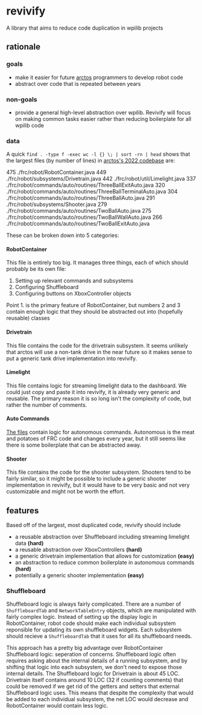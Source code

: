 # revivify
A library that aims to reduce code duplication in wpilib projects

## rationale
### goals
- make it easier for future [arctos](https://github.com/arctos6135) programmers to develop robot code
- abstract over code that is repeated between years

### non-goals
- provide a general high-level abstraction over wpilib. 
Revivify will focus on making common tasks easier rather than reducing boilerplate for all wpilib code

### data
A quick `find . -type f -exec wc -l {} \; | sort -rn | head` shows that the largest files (by number of lines) in [arctos's 2022 codebase](https://github.com/arctos6135/frc-2022-updated) are:

475 ./frc/robot/RobotContainer.java
449 ./frc/robot/subsystems/Drivetrain.java
442 ./frc/robot/util/Limelight.java
337 ./frc/robot/commands/auto/routines/ThreeBallExitAuto.java
320 ./frc/robot/commands/auto/routines/ThreeBallTerminalAuto.java
304 ./frc/robot/commands/auto/routines/ThreeBallAuto.java
291 ./frc/robot/subsystems/Shooter.java
279 ./frc/robot/commands/auto/routines/TwoBallAuto.java
275 ./frc/robot/commands/auto/routines/TwoBallWallAuto.java
266 ./frc/robot/commands/auto/routines/TwoBallExitAuto.java

These can be broken down into 5 categories:

#### RobotContainer
This file is entirely too big. 
It manages three things, each of which should probably be its own file:
1. Setting up relevant commands and subsystems
2. Configuring Shuffleboard
3. Configuring buttons on XboxController objects

Point 1. is the primary feature of RobotContainer, but numbers 2 and 3 contain enough logic that they should be abstracted out into (hopefully reusable) classes

#### Drivetrain
This file contains the code for the drivetrain subsystem. 
It seems unlikely that arctos will use a non-tank drive in the near future so it makes sense to put a generic tank drive implementation into revivify.

#### Limelight
This file contains logic for streaming limelight data to the dashboard. 
We could just copy and paste it into revivify, it is already very generic and reusable. 
The primary reason it is so long isn't the complexity of code, but rather the number of comments.

#### Auto Commands
[The files](https://github.com/Arctos6135/frc-2022-updated/tree/master/src/main/java/frc/robot/commands/auto/routines) contain logic for autonomous commands. 
Autonomous is the meat and potatoes of FRC code and changes every year, but it still seems like there is some boilerplate that can be abstracted away.

#### Shooter
This file contains the code for the shooter subsystem. 
Shooters tend to be fairly similar, so it might be possible to include a generic shooter implementation in revivify, but it would have to be very basic and not very customizable and might not be worth the effort.

## features
Based off of the largest, most duplicated code, revivify should include
- a reusable abstraction over Shuffleboard including streaming limelight data **(hard)**
- a reusable abstraction over XboxControllers **(hard)**
- a generic drivetrain implementation that allows for customization **(easy)**
- an abstraction to reduce common boilerplate in autonomous commands **(hard)**
- potentially a generic shooter implementation **(easy)**

### Shuffleboard
Shuffleboard logic is always fairly complicated. 
There are a number of `ShuffleboardTab` and `NetworkTableEntry` objects, which are manipulated with fairly complex logic.
Instead of setting up the display logic in RobotContainer, robot code should make each individual subsystem reponsible for updating its own shuffleboard widgets.
Each subsystem should recieve a `ShuffleboardTab` that it uses for all its shuffleboard needs.

This approach has a pretty big advantage over RobotContainer Shuffleboard logic: seperation of concerns. 
Shuffleboard logic often requires asking about the internal details of a running subsystem, and by shifting that logic into each subsystem, we don't need to expose those internal details.
The Shuffleboard logic for Drivetrain is about 45 LOC. 
Drivetrain itself contains around 10 LOC (32 if counting comments) that could be removed if we get rid of the getters and setters that external Shuffleboard logic uses.
This means that despite the complexity that would be added to each individual subsystem, the net LOC would decrease and RobotContainer would contain less logic.